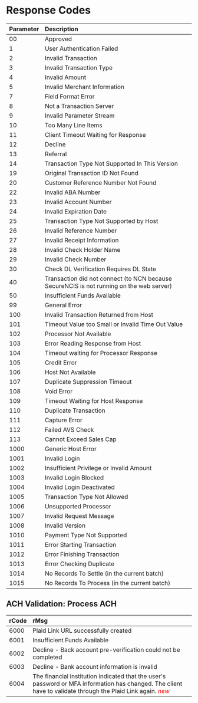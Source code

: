 # Response Codes

|**Parameter**|**Description**|
|:------------|:--------------|
|00|Approved|
|1|User Authentication Failed|
|2|Invalid Transaction|
|3|Invalid Transaction Type|
|4|Invalid Amount|
|5|Invalid Merchant Information|
|7|Field Format Error|
|8|Not a Transaction Server|
|9|Invalid Parameter Stream|
|10|Too Many Line Items|
|11|Client Timeout Waiting for Response|
|12|Decline|
|13|Referral|
|14|Transaction Type Not Supported In This Version|
|19|Original Transaction ID Not Found|
|20|Customer Reference Number Not Found|
|22|Invalid ABA Number|
|23|Invalid Account Number|
|24|Invalid Expiration Date|
|25|Transaction Type Not Supported by Host|
|26|Invalid Reference Number|
|27|Invalid Receipt Information|
|28|Invalid Check Holder Name|
|29|Invalid Check Number|
|30|Check DL Verification Requires DL State|
|40|Transaction did not connect (to NCN because SecureNCIS is not running on the web server)|
|50|Insufficient Funds Available|
|99|General Error|
|100|Invalid Transaction Returned from Host|
|101|Timeout Value too Small or Invalid Time Out Value|
|102|Processor Not Available|
|103|Error Reading Response from Host|
|104|Timeout waiting for Processor Response|
|105|Credit Error|
|106|Host Not Available|
|107|Duplicate Suppression Timeout|
|108|Void Error|
|109|Timeout Waiting for Host Response|
|110|Duplicate Transaction|
|111|Capture Error|
|112|Failed AVS Check|
|113|Cannot Exceed Sales Cap|
|1000|Generic Host Error|
|1001|Invalid Login|
|1002|Insufficient Privilege or Invalid Amount|
|1003|Invalid Login Blocked|
|1004|Invalid Login Deactivated|
|1005|Transaction Type Not Allowed|
|1006|Unsupported Processor|
|1007|Invalid Request Message|
|1008|Invalid Version|
|1010|Payment Type Not Supported|
|1011|Error Starting Transaction|
|1012|Error Finishing Transaction|
|1013|Error Checking Duplicate|
|1014|No Records To Settle (in the current batch)|
|1015|No Records To Process (in the current batch)|


## ACH Validation: Process ACH
 | **rCode** | **rMsg** | 
 | :------------ | :-------------- | 
 | 6000 | Plaid Link URL successfully created | 
 | 6001 | Insufficient Funds Available |
 | 6002 | Decline - Back account pre-verification could not be completed | 
 | 6003 | Decline - Bank account information is invalid |
| 6004 | The financial institution indicated that the user's password or MFA information has changed. The client have to validate through the Plaid Link again. <span style="color:red">*new*</span> | 